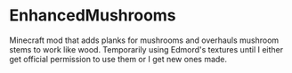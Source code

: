# EnhancedMushrooms
Minecraft mod that adds planks for mushrooms and overhauls mushroom stems to work like wood.
Temporarily using Edmord's textures until I either get official permission to use them or I get new ones made.

